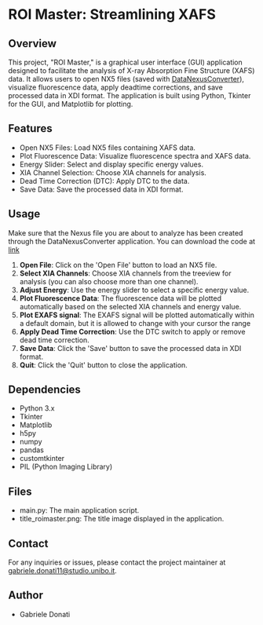 ROI Master: Streamlining XAFS
================================


Overview
--------
This project, "ROI Master," is a graphical user interface (GUI) application designed to facilitate the analysis of X-ray Absorption Fine Structure (XAFS) data. It allows users to open NX5 files (saved with [DataNexusConverter](https://github.com/GabriDona/DataNexusConverter-ESRF-LISA)), visualize fluorescence data, apply deadtime corrections, and save processed data in XDI format. The application is built using Python, Tkinter for the GUI, and Matplotlib for plotting.

Features
--------
- Open NX5 Files: Load NX5 files containing XAFS data.
- Plot Fluorescence Data: Visualize fluorescence spectra and XAFS data.
- Energy Slider: Select and display specific energy values.
- XIA Channel Selection: Choose XIA channels for analysis.
- Dead Time Correction (DTC): Apply DTC to the data.
- Save Data: Save the processed data in XDI format.

Usage
-----
Make sure that the Nexus file you are about to analyze has been created through the DataNexusConverter application.
You can download the code at [link](https://github.com/GabriDona/DataNexusConverter-ESRF-LISA/blob/main/LICENSE)
1. **Open File**: Click on the 'Open File' button to load an NX5 file.
2. **Select XIA Channels**: Choose XIA channels from the treeview for analysis (you can also choose more than one channel).
3. **Adjust Energy**: Use the energy slider to select a specific energy value.
4. **Plot Fluorescence Data**: The fluorescence data will be plotted automatically based on the selected XIA channels and energy value. 
5. **Plot EXAFS signal**: The EXAFS signal will be plotted automatically within a default domain, but it is allowed to change with your cursor the range
6. **Apply Dead Time Correction**: Use the DTC switch to apply or remove dead time correction.
7. **Save Data**: Click the 'Save' button to save the processed data in XDI format.
8. **Quit**: Click the 'Quit' button to close the application.

Dependencies
------------
- Python 3.x
- Tkinter
- Matplotlib
- h5py
- numpy
- pandas
- customtkinter
- PIL (Python Imaging Library)

Files
-----
- main.py: The main application script.
- title_roimaster.png: The title image displayed in the application.

Contact
-------
For any inquiries or issues, please contact the project maintainer at gabriele.donati11@studio.unibo.it.

## Author

- Gabriele Donati

